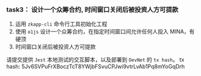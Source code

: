 
### task3： 设计一个众筹合约, 时间窗口关闭后被投资人方可提款

1. 运用 `zkapp-cli` 命令行工具初始化工程
2. 使用 `o1js` 设计一个众筹合约，在指定时间窗口间允许任何人投入 MINA，有硬顶
3. 时间窗口关闭后被投资人方可提款

请提交提供 `Jest` 本地测试的交互脚本，以及部署到 `DevNet` 的 `tx hash`。
tx hash: 5Jv6SVPuFrXBoczTcT8YWjbFSvuCPJwi9vtrLvAb1Pq8mYoGqDrh
